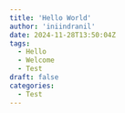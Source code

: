 ```yaml
---
title: 'Hello World'
author: 'iniindranil'
date: 2024-11-28T13:50:04Z
tags:
  - Hello
  - Welcome
  - Test
draft: false
categories:
  - Test
---
```

